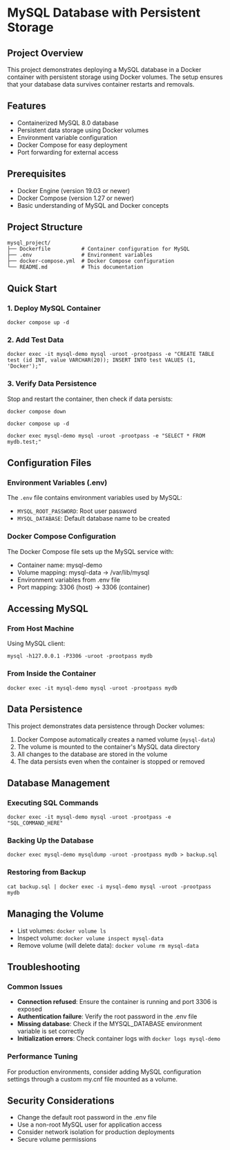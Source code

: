 # MySQL Database with Persistent Storage
## Project Overview
This project demonstrates deploying a MySQL database in a Docker container with persistent storage using Docker volumes. The setup ensures that your database data survives container restarts and removals.

## Features
- Containerized MySQL 8.0 database
- Persistent data storage using Docker volumes
- Environment variable configuration
- Docker Compose for easy deployment
- Port forwarding for external access

## Prerequisites
- Docker Engine (version 19.03 or newer)
- Docker Compose (version 1.27 or newer)
- Basic understanding of MySQL and Docker concepts

## Project Structure
```
mysql_project/
├── Dockerfile          # Container configuration for MySQL
├── .env                # Environment variables
├── docker-compose.yml  # Docker Compose configuration
└── README.md           # This documentation
```

## Quick Start

### 1. Deploy MySQL Container
```
docker compose up -d
```

### 2. Add Test Data
```
docker exec -it mysql-demo mysql -uroot -prootpass -e "CREATE TABLE test (id INT, value VARCHAR(20)); INSERT INTO test VALUES (1, 'Docker');"
```

### 3. Verify Data Persistence
Stop and restart the container, then check if data persists:
```
docker compose down
```

```
docker compose up -d
```

```
docker exec mysql-demo mysql -uroot -prootpass -e "SELECT * FROM mydb.test;"
```

## Configuration Files
### Environment Variables (.env)
The `.env` file contains environment variables used by MySQL:
- `MYSQL_ROOT_PASSWORD`: Root user password
- `MYSQL_DATABASE`: Default database name to be created

### Docker Compose Configuration
The Docker Compose file sets up the MySQL service with:
- Container name: mysql-demo
- Volume mapping: mysql-data -> /var/lib/mysql
- Environment variables from .env file
- Port mapping: 3306 (host) -> 3306 (container)

## Accessing MySQL
### From Host Machine
Using MySQL client:
```
mysql -h127.0.0.1 -P3306 -uroot -prootpass mydb
```

### From Inside the Container
```
docker exec -it mysql-demo mysql -uroot -prootpass mydb
```

## Data Persistence
This project demonstrates data persistence through Docker volumes:
1. Docker Compose automatically creates a named volume (`mysql-data`)
2. The volume is mounted to the container's MySQL data directory
3. All changes to the database are stored in the volume
4. The data persists even when the container is stopped or removed

## Database Management

### Executing SQL Commands
```
docker exec -it mysql-demo mysql -uroot -prootpass -e "SQL_COMMAND_HERE"
```

### Backing Up the Database
```
docker exec mysql-demo mysqldump -uroot -prootpass mydb > backup.sql
```

### Restoring from Backup
```
cat backup.sql | docker exec -i mysql-demo mysql -uroot -prootpass mydb
```

## Managing the Volume
- List volumes: `docker volume ls`
- Inspect volume: `docker volume inspect mysql-data`
- Remove volume (will delete data): `docker volume rm mysql-data`

## Troubleshooting

### Common Issues
- **Connection refused**: Ensure the container is running and port 3306 is exposed
- **Authentication failure**: Verify the root password in the .env file
- **Missing database**: Check if the MYSQL_DATABASE environment variable is set correctly
- **Initialization errors**: Check container logs with `docker logs mysql-demo`

### Performance Tuning
For production environments, consider adding MySQL configuration settings through a custom my.cnf file mounted as a volume.

## Security Considerations
- Change the default root password in the .env file
- Use a non-root MySQL user for application access
- Consider network isolation for production deployments
- Secure volume permissions

